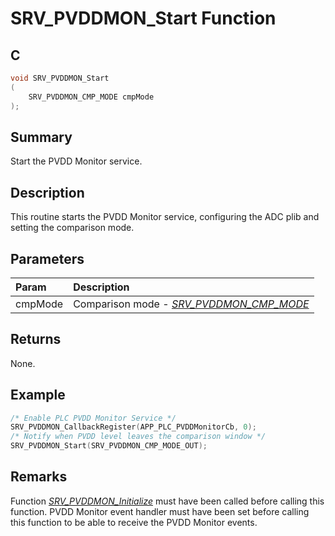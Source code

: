 # SRV_PVDDMON_Start Function

## C

```c
void SRV_PVDDMON_Start
(
    SRV_PVDDMON_CMP_MODE cmpMode
);
```

## Summary

Start the PVDD Monitor service.

## Description

This routine starts the PVDD Monitor service, configuring the ADC plib and setting the comparison mode.

## Parameters

| Param | Description |
|:----- |:----------- |
| cmpMode | Comparison mode - [*SRV_PVDDMON_CMP_MODE*](GUID-FBA5ADF9-861F-4690-AAE9-9188BCD3A6AE.html) |

## Returns

None.

## Example

```c
/* Enable PLC PVDD Monitor Service */
SRV_PVDDMON_CallbackRegister(APP_PLC_PVDDMonitorCb, 0);
/* Notify when PVDD level leaves the comparison window */
SRV_PVDDMON_Start(SRV_PVDDMON_CMP_MODE_OUT);
```

## Remarks

Function [*SRV_PVDDMON_Initialize*](GUID-CA6DD1FB-AAB0-49BC-ABCB-EC6E66CA731C.html) must have been called before calling this function.
PVDD Monitor event handler must have been set before calling this function to be able to receive the PVDD Monitor events.
